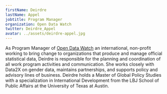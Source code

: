 ```yaml
---
firstName: Deirdre
lastName: Appel
jobtitle: Program Manager
organization: Open Data Watch
twitter: Deirdre_Appel
avatar: ../assets/deirdre-appel.jpg
---
```


As Program Manager of [Open Data Watch](https://opendatawatch.com/) an
international, non-profit working to bring change to organizations that produce
and manage official statistical data, Deirdre is responsible for the planning
and coordination of all work program activities and communication. She works
closely with Data2X on gender data, maintains partnerships, and supports policy
and advisory lines of business. Deirdre holds a Master of Global Policy Studies
with a specialization in International Development from the LBJ School of Public
Affairs at the University of Texas at Austin.
